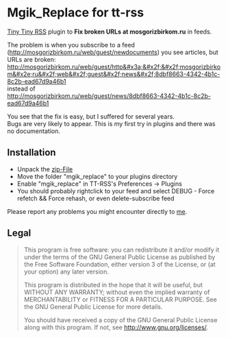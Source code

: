 Mgik_Replace for tt-rss
======================

[Tiny Tiny RSS](http://www.tt-rss.org) plugin to **Fix broken URLs at mosgorizbirkom.ru** in feeds.

The problem is when you subscribe to a feed (http://mosgorizbirkom.ru/web/guest/newdocuments) you see articles, but URLs are broken:<br>
http://mosgorizbirkom.ru/web/guest/http&#x3a;&#x2f;&#x2f;mosgorizbirkom&#x2e;ru&#x2f;web&#x2f;guest&#x2f;news&#x2f;8dbf8663-4342-4b1c-8c2b-ead67d9a46b1<br>
instead of <br>
http://mosgorizbirkom.ru/web/guest/news/8dbf8663-4342-4b1c-8c2b-ead67d9a46b1

You see that the fix is easy, but I suffered for several years.<br>
Bugs are very likely to appear. This is my first try in plugins and there was no documentation.

## Installation

 * Unpack the [zip-File](https://github.com/migdal-or/Mgik_Replace/archive/master.zip)
 * Move the folder "mgik_replace" to your plugins directory
 * Enable "mgik_replace" in TT-RSS's Preferences -> Plugins
 * You should probably rightclick to your feed and select DEBUG - Force refetch && Force rehash, or even delete-subscribe feed

Please report any problems you might encounter directly to [me](http://t.me/raopheefah).

## Legal

>    This program is free software: you can redistribute it and/or modify
>    it under the terms of the GNU General Public License as published by
>    the Free Software Foundation, either version 3 of the License, or
>    (at your option) any later version.
>
>    This program is distributed in the hope that it will be useful,
>    but WITHOUT ANY WARRANTY; without even the implied warranty of
>    MERCHANTABILITY or FITNESS FOR A PARTICULAR PURPOSE.  See the
>    GNU General Public License for more details.
>
>    You should have received a copy of the GNU General Public License
>    along with this program.  If not, see <http://www.gnu.org/licenses/>.

